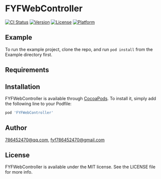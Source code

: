 # FYFWebController

[![CI Status](https://img.shields.io/travis/786452470@qq.com/FYFWebController.svg?style=flat)](https://travis-ci.org/786452470@qq.com/FYFWebController)
[![Version](https://img.shields.io/cocoapods/v/FYFWebController.svg?style=flat)](https://cocoapods.org/pods/FYFWebController)
[![License](https://img.shields.io/cocoapods/l/FYFWebController.svg?style=flat)](https://cocoapods.org/pods/FYFWebController)
[![Platform](https://img.shields.io/cocoapods/p/FYFWebController.svg?style=flat)](https://cocoapods.org/pods/FYFWebController)

## Example

To run the example project, clone the repo, and run `pod install` from the Example directory first.

## Requirements

## Installation

FYFWebController is available through [CocoaPods](https://cocoapods.org). To install
it, simply add the following line to your Podfile:

```ruby
pod 'FYFWebController'
```

## Author

786452470@qq.com, fyf786452470@gmail.com

## License

FYFWebController is available under the MIT license. See the LICENSE file for more info.
